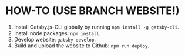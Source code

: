 # HOW-TO (USE BRANCH WEBSITE!)
1. Install Gatsby.js-CLI globally by running `npm install -g gatsby-cli`.
2. Install node packages: `npm install`.
3. Develop website: `gatsby develop`.
4. Build and upload the website to Github: `npm run deploy`.